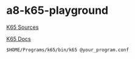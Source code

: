 # a8-k65-playground

[K65 Sources](https://github.com/Krzysiek-K/k65)

[K65 Docs](http://devkk.net/wiki/index.php/K65)

```
$HOME/Programs/k65/bin/k65 @your_program.conf
```
